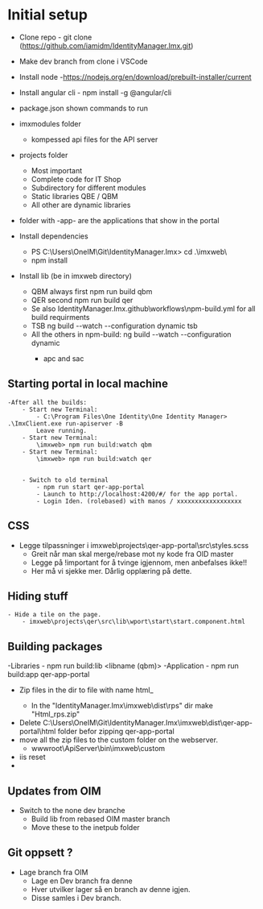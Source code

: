 # Initial setup

- Clone repo - git clone (<https://github.com/iamidm/IdentityManager.Imx.git>)
- Make dev branch from clone i VSCode
- Install node -<https://nodejs.org/en/download/prebuilt-installer/current>
- Install angular cli - npm install -g @angular/cli

- package.json shown commands to run
- imxmodules folder
  - kompessed api files for the API server
- projects folder
  - Most important
  - Complete code for IT Shop
  - Subdirectory for different modules
  - Static libraries QBE / QBM
  - All other are dynamic libraries
- folder with -app- are the applications that show in the portal
- Install dependencies
  - PS C:\Users\OneIM\Git\IdentityManager.Imx> cd .\imxweb\
  - npm install
- Install lib (be in imxweb directory)
  - QBM always first
        npm run build qbm
  - QER second
        npm run build qer
  - Se also IdentityManager.Imx\.github\workflows\npm-build.yml for all build requirments
  - TSB
        ng build --watch --configuration dynamic tsb
  - All the others in npm-build:
        ng build --watch --configuration dynamic <modulename>
    - apc and sac

## Starting portal in local machine

    -After all the builds:
        - Start new Terminal:
            - C:\Program Files\One Identity\One Identity Manager> .\ImxClient.exe run-apiserver -B
            Leave running.
        - Start new Terminal:
            \imxweb> npm run build:watch qbm
        - Start new Terminal:
            \imxweb> npm run build:watch qer


        - Switch to old terminal
            - npm run start qer-app-portal
            - Launch to http://localhost:4200/#/ for the app portal.
            - Login Iden. (rolebased) with manos / xxxxxxxxxxxxxxxxxx

## CSS

- Legge tilpassninger i imxweb\projects\qer-app-portal\src\styles.scss
  - Greit når man skal merge/rebase mot ny kode fra OID master
  - Legge på !important for å tvinge igjennom, men anbefalses ikke!!
  - Her må vi sjekke mer. Dårlig opplæring på dette.

## Hiding stuff

    - Hide a tile on the page.
        - imxweb\projects\qer\src\lib\wport\start\start.component.html

## Building packages

-Libraries
    - npm run build:lib <libname (qbm)>
-Application
    - npm run build:app qer-app-portal

- Zip files in the <lib> dir to file with name html_<libname>
  - In the "IdentityManager.Imx\imxweb\dist\rps" dir make "Html_rps.zip"
- Delete C:\Users\OneIM\Git\IdentityManager.Imx\imxweb\dist\qer-app-portal\html folder befor zipping qer-app-portal
- move all the zip files to the custom folder on the webserver.
  - wwwroot\ApiServer\bin\imxweb\custom
- iis reset
-

## Updates from OIM

- Switch to the none dev branche
  - Build lib from rebased OIM master branch
  - Move these to the inetpub folder

## Git oppsett ?

- Lage branch fra OIM
  - Lage en Dev branch fra denne
  - Hver utvilker lager så en branch av denne igjen.
  - Disse samles i Dev branch.
